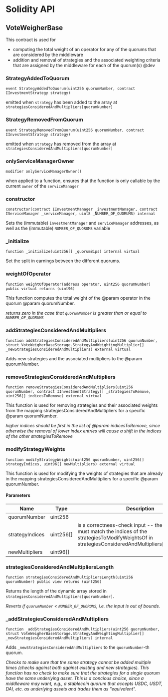 # Solidity API

## VoteWeigherBase

This contract is used for
- computing the total weight of an operator for any of the quorums that are considered
by the middleware
- addition and removal of strategies and the associated weighting criteria that are assigned
by the middleware for each of the quorum(s)
@dev

### StrategyAddedToQuorum

```solidity
event StrategyAddedToQuorum(uint256 quorumNumber, contract IInvestmentStrategy strategy)
```

emitted when `strategy` has been added to the array at `strategiesConsideredAndMultipliers[quorumNumber]`

### StrategyRemovedFromQuorum

```solidity
event StrategyRemovedFromQuorum(uint256 quorumNumber, contract IInvestmentStrategy strategy)
```

emitted when `strategy` has removed from the array at `strategiesConsideredAndMultipliers[quorumNumber]`

### onlyServiceManagerOwner

```solidity
modifier onlyServiceManagerOwner()
```

when applied to a function, ensures that the function is only callable by the current `owner` of the `serviceManager`

### constructor

```solidity
constructor(contract IInvestmentManager _investmentManager, contract IServiceManager _serviceManager, uint8 _NUMBER_OF_QUORUMS) internal
```

Sets the (immutable) `investmentManager` and `serviceManager` addresses, as well as the (immutable) `NUMBER_OF_QUORUMS` variable

### _initialize

```solidity
function _initialize(uint256[] _quorumBips) internal virtual
```

Set the split in earnings between the different quorums.

### weightOfOperator

```solidity
function weightOfOperator(address operator, uint256 quorumNumber) public virtual returns (uint96)
```

This function computes the total weight of the @param operator in the quorum @param quorumNumber.

_returns zero in the case that `quorumNumber` is greater than or equal to `NUMBER_OF_QUORUMS`_

### addStrategiesConsideredAndMultipliers

```solidity
function addStrategiesConsideredAndMultipliers(uint256 quorumNumber, struct VoteWeigherBaseStorage.StrategyAndWeightingMultiplier[] _newStrategiesConsideredAndMultipliers) external virtual
```

Adds new strategies and the associated multipliers to the @param quorumNumber.

### removeStrategiesConsideredAndMultipliers

```solidity
function removeStrategiesConsideredAndMultipliers(uint256 quorumNumber, contract IInvestmentStrategy[] _strategiesToRemove, uint256[] indicesToRemove) external virtual
```

This function is used for removing strategies and their associated weights from the
mapping strategiesConsideredAndMultipliers for a specific @param quorumNumber.

_higher indices should be *first* in the list of @param indicesToRemove, since otherwise
the removal of lower index entries will cause a shift in the indices of the other strategiesToRemove_

### modifyStrategyWeights

```solidity
function modifyStrategyWeights(uint256 quorumNumber, uint256[] strategyIndices, uint96[] newMultipliers) external virtual
```

This function is used for modifying the weights of strategies that are already in the
mapping strategiesConsideredAndMultipliers for a specific @param quorumNumber.

#### Parameters

| Name | Type | Description |
| ---- | ---- | ----------- |
| quorumNumber | uint256 |  |
| strategyIndices | uint256[] | is a correctness-check input -- the supplied values must match the indices of the strategiesToModifyWeightsOf in strategiesConsideredAndMultipliers[quorumNumber] |
| newMultipliers | uint96[] |  |

### strategiesConsideredAndMultipliersLength

```solidity
function strategiesConsideredAndMultipliersLength(uint256 quorumNumber) public view returns (uint256)
```

Returns the length of the dynamic array stored in `strategiesConsideredAndMultipliers[quorumNumber]`.

_Reverts if `quorumNumber` < `NUMBER_OF_QUORUMS`, i.e. the input is out of bounds._

### _addStrategiesConsideredAndMultipliers

```solidity
function _addStrategiesConsideredAndMultipliers(uint256 quorumNumber, struct VoteWeigherBaseStorage.StrategyAndWeightingMultiplier[] _newStrategiesConsideredAndMultipliers) internal
```

Adds `_newStrategiesConsideredAndMultipliers` to the `quorumNumber`-th quorum.

_Checks to make sure that the *same* strategy cannot be added multiple times (checks against both against existing and new strategies).
This function has no check to make sure that the strategies for a single quorum have the same underlying asset. This is a concious choice,
since a middleware may want, e.g., a stablecoin quorum that accepts USDC, USDT, DAI, etc. as underlying assets and trades them as "equivalent"._

